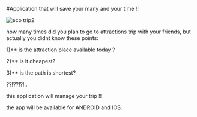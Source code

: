 #Application that will save your many and your time !!



   ![eco trip2](https://cloud.githubusercontent.com/assets/17565537/20260592/0da9bbf6-aa63-11e6-9a3e-fbfc8d821501.png)

how many times did you plan to go to attractions trip with your friends, but actually you didnt know these points:

1)** is the attraction place available today ?

2)**  is it cheapest?

3)** is the path is shortest?

??!??!?!..

this application will manage your trip !! 

the app will be available for ANDROID and IOS.
